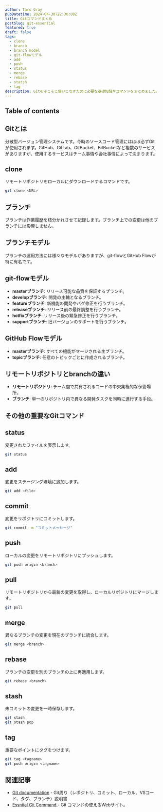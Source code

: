 ```yaml
---
author: Taro Gray
pubDatetime: 2024-04-30T22:30:00Z
title: Gitコマンドまとめ
postSlug: git-essential
featured: true
draft: false
tags:
  - clone
  - branch
  - branch model
  - git-flowモデル
  - add
  - push
  - status
  - merge
  - rebase
  - statsh
  - tag
description: Gitをそこそこ使いこなすために必要な基礎知識やコマンドをまとめました。
---
```


## Table of contents

## Gitとは

分散型バージョン管理システムです。今時のソースコード管理にはほぼ必ずGitが使用されます。GitHub、GitLab、GitBucket、BitBucketなど複数のサービスがありますが、使用するサービスはチーム事情や会社事情によって決まります。

## clone

リモートリポジトリをローカルにダウンロードするコマンドです。

```bash
git clone <URL>
```

## ブランチ

ブランチは作業履歴を枝分かれさせて記録します。ブランチ上での変更は他のブランチには影響しません。

## ブランチモデル

ブランチの運用方法には様々なモデルがありますが、git-flowとGitHub Flowが特に有名です。

## git-flowモデル

- **masterブランチ**: リリース可能な品質を保証するブランチ。
- **developブランチ**: 開発の主軸となるブランチ。
- **featureブランチ**: 新機能の開発やバグ修正を行うブランチ。
- **releaseブランチ**: リリース前の最終調整を行うブランチ。
- **hotfixブランチ**: リリース後の緊急修正を行うブランチ。
- **supportブランチ**: 旧バージョンのサポートを行うブランチ。

## GitHub Flowモデル

- **masterブランチ**: すべての機能がマージされる主ブランチ。
- **topicブランチ**: 任意のトピックごとに作成されるブランチ。

## リモートリポジトリとbranchの違い

- **リモートリポジトリ**: チーム間で共有されるコードの中央集権的な保管場所。
- **ブランチ**: 単一のリポジトリ内で異なる開発タスクを同時に進行する手段。

## その他の重要なGitコマンド

## status

変更されたファイルを表示します。

```bash
git status
```

## add

変更をステージング環境に追加します。

```bash
git add <file>
```

## commit

変更をリポジトリにコミットします。

```bash
git commit -m "コミットメッセージ"
```

## push

ローカルの変更をリモートリポジトリにプッシュします。

```bash
git push origin <branch>
```

## pull

リモートリポジトリから最新の変更を取得し、ローカルリポジトリにマージします。

```bash
git pull
```

## merge

異なるブランチの変更を現在のブランチに統合します。

```bash
git merge <branch>
```

## rebase

ブランチの変更を別のブランチの上に再適用します。

```bash
git rebase <branch>
```

## stash

未コミットの変更を一時保存します。

```bash
git stash
git stash pop
```

## tag

重要なポイントにタグをつけます。

```bash
git tag <tagname>
git push origin <tagname>
```

## 関連記事

- [Git documentation](https://qiita.com/jesus_isao/items/63557eba36819faa4ad9) - Git周り（レポジトリ、コミット、ローカル、VSコード、タグ、ブランチ）説明書
- [Essntial Git Command ](https://qiita.com/gold-kou/items/7f6a3b46e2781b0dd4a0#%E3%83%96%E3%83%A9%E3%83%B3%E3%83%81%E4%BD%9C%E6%88%90) - Git コマンドの使えるWebサイト。
